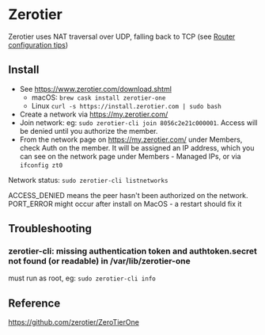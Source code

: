 # Zerotier

Zerotier uses NAT traversal over UDP, falling back to TCP (see [Router configuration tips](https://zerotier.atlassian.net/wiki/spaces/SD/pages/6815768/Router+Configuration+Tips))

## Install

* See https://www.zerotier.com/download.shtml
  * macOS: `brew cask install zerotier-one`
  * Linux `curl -s https://install.zerotier.com | sudo bash`
* Create a network via https://my.zerotier.com/
* Join network: eg: `sudo zerotier-cli join 8056c2e21c000001`. Access will be denied until you authorize the member.
* From the network page on https://my.zerotier.com/ under Members, check Auth on the member. It will be assigned an IP address, which you can see on the network page under Members - Managed IPs, or via `ifconfig zt0`

Network status: `sudo zerotier-cli listnetworks` 

ACCESS_DENIED means the peer hasn't been authorized on the network.  
PORT_ERROR might occur after install on MacOS - a restart should fix it  

## Troubleshooting

### zerotier-cli: missing authentication token and authtoken.secret not found (or readable) in /var/lib/zerotier-one

must run as root, eg: `sudo zerotier-cli info`

## Reference

https://github.com/zerotier/ZeroTierOne